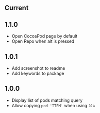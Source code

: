 ## Current

## 1.1.0

* Open CocoaPod page by default
* Open Repo when alt is pressed

## 1.0.1

* Add screenshot to readme
* Add keywords to package

## 1.0.0

* Display list of pods matching query
* Allow copying `pod 'ITEM'` when using ⌘c
